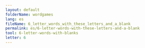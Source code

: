 ```yaml
---
layout: default
folderName: wordgames
lang: es
fileName: 6_letter_words_with_these_letters_and_a_blank
permalink: es/6-letter-words-with-these-letters-and-a-blank
tool: 6-letter-words-with-blanks
letter: 6
---
```

